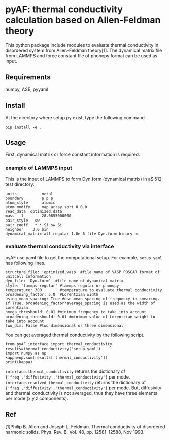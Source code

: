 # pyAF: thermal conductivity calculation based on Allen-Feldman theory
This python package include modules to evaluate thermal conductivity in disordered system from Allen-Feldman theory[1].
The dynamical matrix file from LAMMPS and force constant file of phonopy format can be used as input.

## Requirements
numpy, ASE, pyyaml

## Install
At the directory where setup.py exist, type the following command
```
pip install -e .
```

## Usage
First, dynamical matrix or force constant information is required.
### example of LAMMPS input
This is the input of LAMMPS to form Dyn.form (dynamical matrix) in aSi512-test directory.
```
units           metal
boundary        p p p
atom_style      atomic
atom_modify     map array sort 0 0.0
read_data  optimized.data
mass   1        28.0855000000 
pair_style	 sw
pair_coeff 	 * * Si.sw Si
neighbor    3.0 bin
dynamical_matrix all regular 1.0e-6 file Dyn.form binary no 
```

### evaluate thermal conductivity via interface
pyAF use yaml file to get the computational setup. For example, `setup.yaml` has following lines.
```
structure_file: 'optimized.vasp' #file name of VASP POSCAR format of unitcell information
dyn_file: 'Dyn.form'  #file name of dynamical matrix
style: 'lammps-regular' #lammps-regular or phonopy
temperature: 300        #temperature to evaluate thermal conductivity
broadening_factor: 5.0  #Lorentzian width
using_mean_spacing: True #use mean spacing of frequency in smearing. If True, broadening_factor*average_spacing is used as the width of Lorentzian
omega_threshould: 0.01 #minimum frequency to take into account
broadening_threshould: 0.01 #minimum value of Lorentzian weight to take into account
two_dim: False #two dimensional or three dimensional
```

You can get averaged thermal conductivity by the following script.
```
from pyAF.interface import thermal_conductivity
results=thermal_conductivity('setup.yaml')
import numpy as np
kappa=np.sum(results['thermal_conductivity'])
print(kappa)
```

`interface.thermal_conductivity` returns the dictionary of `{'freq','diffusivity','thermal_conductivity'}` per mode.
`interface.resolved_thermal_conductivity` returns the dictionary of `{'freq','diffusivity','thermal_conductivity'}` per mode. 
But, diffusivity and thermal_conductivity is not averaged, thus they have three elements per mode (x,y,z components).


## Ref
[1]Philip B. Allen and Joseph L. Feldman. Thermal conductivity of disordered harmonic solids. Phys. Rev. B, Vol. 48, pp. 12581–12588, Nov 1993.